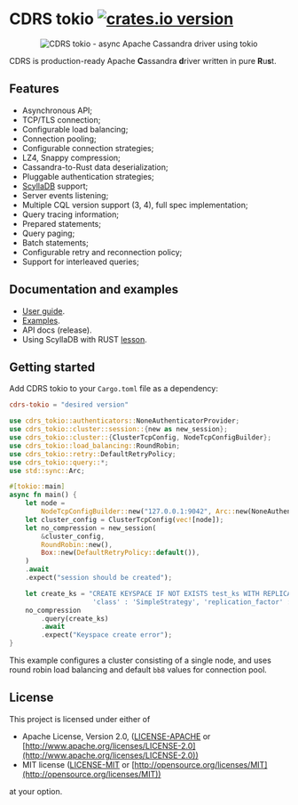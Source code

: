 # CDRS tokio [![crates.io version](https://img.shields.io/crates/v/cdrs-tokio.svg)](https://crates.io/crates/cdrs-tokio)

<p align="center">
  <img src="./cdrs-logo.png" alt="CDRS tokio - async Apache Cassandra driver using tokio"/>
</p>

CDRS is production-ready Apache **C**assandra **d**river written in pure **R**u**s**t.

## Features

- Asynchronous API;
- TCP/TLS connection;
- Configurable load balancing;
- Connection pooling;
- Configurable connection strategies;
- LZ4, Snappy compression;
- Cassandra-to-Rust data deserialization;
- Pluggable authentication strategies;
- [ScyllaDB](https://www.scylladb.com/) support;
- Server events listening;
- Multiple CQL version support (3, 4), full spec implementation;
- Query tracing information;
- Prepared statements;
- Query paging;
- Batch statements;
- Configurable retry and reconnection policy;
- Support for interleaved queries;

## Documentation and examples

- [User guide](./documentation).
- [Examples](./cdrs-tokio/examples).
- API docs (release).
- Using ScyllaDB with RUST [lesson](https://university.scylladb.com/courses/using-scylla-drivers/lessons/rust-and-scylla/).

## Getting started

Add CDRS tokio to your `Cargo.toml` file as a dependency:

```toml
cdrs-tokio = "desired version"
```

```rust
use cdrs_tokio::authenticators::NoneAuthenticatorProvider;
use cdrs_tokio::cluster::session::{new as new_session};
use cdrs_tokio::cluster::{ClusterTcpConfig, NodeTcpConfigBuilder};
use cdrs_tokio::load_balancing::RoundRobin;
use cdrs_tokio::retry::DefaultRetryPolicy;
use cdrs_tokio::query::*;
use std::sync::Arc;

#[tokio::main]
async fn main() {
    let node =
        NodeTcpConfigBuilder::new("127.0.0.1:9042", Arc::new(NoneAuthenticatorProvider)).build();
    let cluster_config = ClusterTcpConfig(vec![node]);
    let no_compression = new_session(
        &cluster_config,
        RoundRobin::new(),
        Box::new(DefaultRetryPolicy::default()),
    )
    .await
    .expect("session should be created");

    let create_ks = "CREATE KEYSPACE IF NOT EXISTS test_ks WITH REPLICATION = { \
                     'class' : 'SimpleStrategy', 'replication_factor' : 1 };";
    no_compression
        .query(create_ks)
        .await
        .expect("Keyspace create error");
}
```

This example configures a cluster consisting of a single node, and uses round robin load balancing and default `bb8` values for connection pool.

## License

This project is licensed under either of

- Apache License, Version 2.0, ([LICENSE-APACHE](LICENSE-APACHE) or [http://www.apache.org/licenses/LICENSE-2.0](http://www.apache.org/licenses/LICENSE-2.0))
- MIT license ([LICENSE-MIT](LICENSE-MIT) or [http://opensource.org/licenses/MIT](http://opensource.org/licenses/MIT))

at your option.
